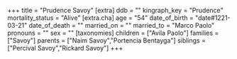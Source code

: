 +++
title = "Prudence Savoy"
[extra]
ddb = ""
kingraph_key = "Prudence"
mortality_status = "Alive"
[extra.cha]
age = "54"
date_of_birth = "date#1221-03-21"
date_of_death = ""
married_on = ""
married_to = "Marco Paolo"
pronouns = ""
sex = ""
[taxonomies]
children = ["Avila Paolo"]
families = ["Savoy"]
parents = ["Naim Savoy","Portencia Bentayga"]
siblings = ["Percival Savoy","Rickard Savoy"]
+++

